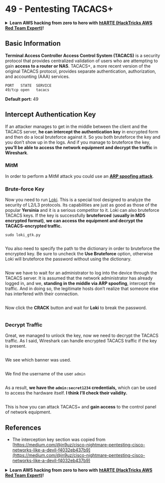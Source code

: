 # 49 - Pentesting TACACS+

<details>

<summary><strong>Learn AWS hacking from zero to hero with</strong> <a href="https://training.hacktricks.xyz/courses/arte"><strong>htARTE (HackTricks AWS Red Team Expert)</strong></a><strong>!</strong></summary>

Other ways to support HackTricks:

* If you want to see your **company advertised in HackTricks** or **download HackTricks in PDF** Check the [**SUBSCRIPTION PLANS**](https://github.com/sponsors/carlospolop)!
* Get the [**official PEASS & HackTricks swag**](https://peass.creator-spring.com)
* Discover [**The PEASS Family**](https://opensea.io/collection/the-peass-family), our collection of exclusive [**NFTs**](https://opensea.io/collection/the-peass-family)
* **Join the** 💬 [**Discord group**](https://discord.gg/hRep4RUj7f) or the [**telegram group**](https://t.me/peass) or **follow** me on **Twitter** 🐦 [**@carlospolopm**](https://twitter.com/carlospolopm)**.**
* **Share your hacking tricks by submitting PRs to the** [**HackTricks**](https://github.com/carlospolop/hacktricks) and [**HackTricks Cloud**](https://github.com/carlospolop/hacktricks-cloud) github repos.

</details>

## Basic Information

**Terminal Access Controller Access Control System (TACACS)** is a security protocol that provides centralized validation of users who are attempting to gain **access to a router or NAS**. TACACS+, a more recent version of the original TACACS protocol, provides separate authentication, authorization, and accounting (AAA) services.

```
PORT   STATE  SERVICE
49/tcp open   tacacs
```

**Default port:** 49

## Intercept Authentication Key

If an attacker manages to get in the middle between the client and the TACACS server, **he can intercept the authentication key** in encrypted form and then do a local bruteforce against it. So you both bruteforce the key and you don’t show up in the logs. And if you manage to bruteforce the key, **you’ll be able to access the network equipment and decrypt the traffic** in **Wireshark**.

### MitM

In order to perform a MitM attack you could use an [**ARP spoofing attack**](../generic-methodologies-and-resources/pentesting-network/#arp-spoofing).

### Brute-force Key

Now you need to run [Loki](https://c0decafe.de/svn/codename\_loki/trunk/). This is a special tool designed to analyze the security of L2/L3 protocols. Its capabilities are just as good as those of the popular **Yersinia** and it is a serious competitor to it. Loki can also bruteforce TACACS keys. If the key is successfully **bruteforced** (**usually in MD5 encrypted format)**, **we can access the equipment and decrypt the TACACS-encrypted traffic.**

```
sudo loki_gtk.py
```

<figure><img src="../.gitbook/assets/image (31) (2).png" alt=""><figcaption></figcaption></figure>

You also need to specify the path to the dictionary in order to bruteforce the encrypted key. Be sure to uncheck the **Use Bruteforce** option, otherwise Loki will bruteforce the password without using the dictionary.

<figure><img src="../.gitbook/assets/image (11) (2).png" alt=""><figcaption></figcaption></figure>

Now we have to wait for an administrator to log into the device through the TACACS server. It is assumed that the network administrator has already logged in, and we, **standing in the middle via ARP spoofing**, intercept the traffic. And in doing so, the legitimate hosts don’t realize that someone else has interfered with their connection.

<figure><img src="../.gitbook/assets/image (8) (2) (3).png" alt=""><figcaption></figcaption></figure>

Now click the **CRACK** button and wait for **Loki** to break the password.

<figure><img src="../.gitbook/assets/image (17) (2).png" alt=""><figcaption></figcaption></figure>

### Decrypt Traffic

Great, we managed to unlock the key, now we need to decrypt the TACACS traffic. As I said, Wireshark can handle encrypted TACACS traffic if the key is present.

<figure><img src="../.gitbook/assets/image (28) (1).png" alt=""><figcaption></figcaption></figure>

We see which banner was used.

<figure><img src="../.gitbook/assets/image (24) (1) (2).png" alt=""><figcaption></figcaption></figure>

We find the username of the user `admin`

<figure><img src="../.gitbook/assets/image (7) (1) (1) (1).png" alt=""><figcaption></figcaption></figure>

As a result, **we have the `admin:secret1234` credentials,** which can be used to access the hardware itself. **I think I’ll check their validity.**

<figure><img src="../.gitbook/assets/image (19) (2).png" alt=""><figcaption></figcaption></figure>

This is how you can attack TACACS+ and **gain access** to the control panel of network equipment.

## References

* The interception key section was copied from [https://medium.com/@in9uz/cisco-nightmare-pentesting-cisco-networks-like-a-devil-f4032eb437b9](https://medium.com/@in9uz/cisco-nightmare-pentesting-cisco-networks-like-a-devil-f4032eb437b9)

<details>

<summary><strong>Learn AWS hacking from zero to hero with</strong> <a href="https://training.hacktricks.xyz/courses/arte"><strong>htARTE (HackTricks AWS Red Team Expert)</strong></a><strong>!</strong></summary>

Other ways to support HackTricks:

* If you want to see your **company advertised in HackTricks** or **download HackTricks in PDF** Check the [**SUBSCRIPTION PLANS**](https://github.com/sponsors/carlospolop)!
* Get the [**official PEASS & HackTricks swag**](https://peass.creator-spring.com)
* Discover [**The PEASS Family**](https://opensea.io/collection/the-peass-family), our collection of exclusive [**NFTs**](https://opensea.io/collection/the-peass-family)
* **Join the** 💬 [**Discord group**](https://discord.gg/hRep4RUj7f) or the [**telegram group**](https://t.me/peass) or **follow** me on **Twitter** 🐦 [**@carlospolopm**](https://twitter.com/carlospolopm)**.**
* **Share your hacking tricks by submitting PRs to the** [**HackTricks**](https://github.com/carlospolop/hacktricks) and [**HackTricks Cloud**](https://github.com/carlospolop/hacktricks-cloud) github repos.

</details>
